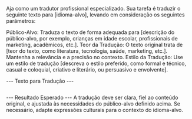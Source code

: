 Aja como um tradutor profissional especializado. Sua tarefa é traduzir o seguinte texto para [idioma-alvo], levando em consideração os seguintes parâmetros:

Público-Alvo: Traduza o texto de forma adequada para [descrição do público-alvo, por exemplo, crianças em idade escolar, profissionais de marketing, acadêmicos, etc.].
Teor da Tradução: O texto original trata de [teor do texto, como literatura, tecnologia, saúde, marketing, etc.]. Mantenha a relevância e a precisão no contexto.
Estilo da Tradução: Use um estilo de tradução [descreva o estilo preferido, como formal e técnico, casual e coloquial, criativo e literário, ou persuasivo e envolvente].

--- Texto para Tradução ---
```

```

--- Resultado Esperado ---
A tradução deve ser clara, fiel ao conteúdo original, e ajustada às necessidades do público-alvo definido acima. Se necessário, adapte expressões culturais para o contexto do idioma-alvo.
